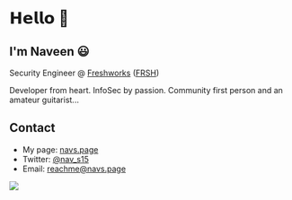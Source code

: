 # 𝗛𝗲𝗹𝗹𝗼 :wave:

## I'm Naveen :smiley:

Security Engineer @ [Freshworks](https://freshworks.com) ([FRSH](https://www.nasdaq.com/market-activity/stocks/frsh))

Developer from heart. InfoSec by passion. Community first person and an amateur guitarist...

## Contact

- My page: [navs.page](https://navs.page)
- Twitter: [@nav_s15](https://twitter.com/nav_s15)
- Email: [reachme@navs.page](mailto:reachme@navs.page)

<img src="https://github-profile-trophy.vercel.app/?username=navhits&theme=onedark&no-bg=true">

